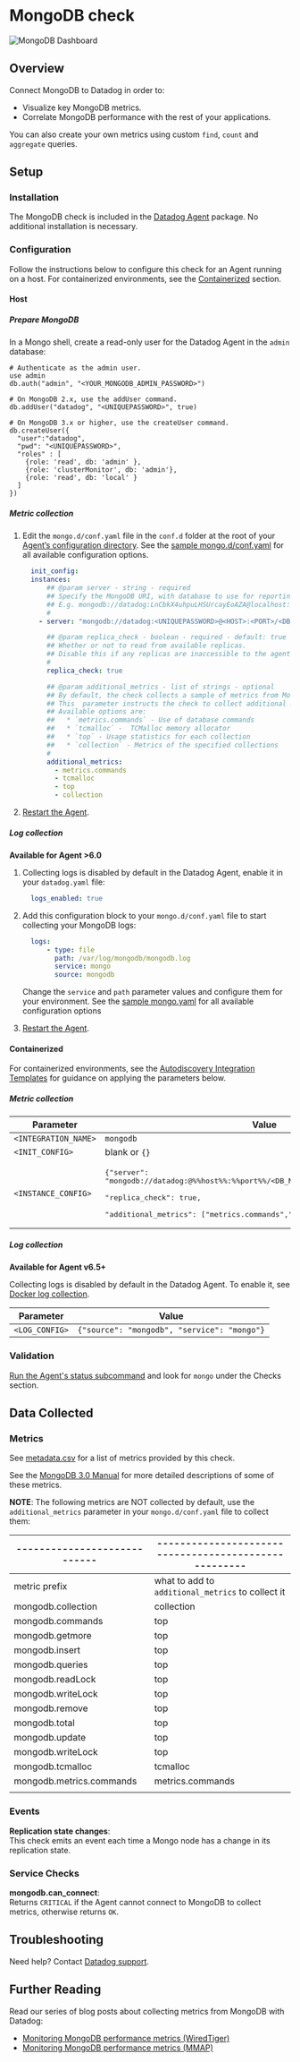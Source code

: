 # MongoDB check

![MongoDB Dashboard][1]

## Overview

Connect MongoDB to Datadog in order to:

* Visualize key MongoDB metrics.
* Correlate MongoDB performance with the rest of your applications.

You can also create your own metrics using custom `find`, `count` and `aggregate` queries.

## Setup
### Installation

The MongoDB check is included in the [Datadog Agent][2] package. No additional installation is necessary.

### Configuration

Follow the instructions below to configure this check for an Agent running on a host. For containerized environments, see the [Containerized](#containerized) section.

#### Host
##### Prepare MongoDB

In a Mongo shell, create a read-only user for the Datadog Agent in the `admin` database:

```shell
# Authenticate as the admin user.
use admin
db.auth("admin", "<YOUR_MONGODB_ADMIN_PASSWORD>")

# On MongoDB 2.x, use the addUser command.
db.addUser("datadog", "<UNIQUEPASSWORD>", true)

# On MongoDB 3.x or higher, use the createUser command.
db.createUser({
  "user":"datadog",
  "pwd": "<UNIQUEPASSWORD>",
  "roles" : [
    {role: 'read', db: 'admin' },
    {role: 'clusterMonitor', db: 'admin'},
    {role: 'read', db: 'local' }
  ]
})
```

##### Metric collection

1. Edit the `mongo.d/conf.yaml` file in the `conf.d` folder at the root of your [Agent’s configuration directory][3]. See the [sample mongo.d/conf.yaml][4] for all available configuration options.

    ```yaml
      init_config:
      instances:
          ## @param server - string - required
          ## Specify the MongoDB URI, with database to use for reporting (defaults to "admin")
          ## E.g. mongodb://datadog:LnCbkX4uhpuLHSUrcayEoAZA@localhost:27016/admin
          #
        - server: "mongodb://datadog:<UNIQUEPASSWORD>@<HOST>:<PORT>/<DB_NAME>"

          ## @param replica_check - boolean - required - default: true
          ## Whether or not to read from available replicas.
          ## Disable this if any replicas are inaccessible to the agent.
          #
          replica_check: true

          ## @param additional_metrics - list of strings - optional
          ## By default, the check collects a sample of metrics from MongoDB.
          ## This  parameter instructs the check to collect additional metrics on specific topics.
          ## Available options are:
          ##   * `metrics.commands` - Use of database commands
          ##   * `tcmalloc` -  TCMalloc memory allocator
          ##   * `top` - Usage statistics for each collection
          ##   * `collection` - Metrics of the specified collections
          #
          additional_metrics:
            - metrics.commands
            - tcmalloc
            - top
            - collection
    ```

2. [Restart the Agent][5].

##### Log collection

**Available for Agent >6.0**

1. Collecting logs is disabled by default in the Datadog Agent, enable it in your `datadog.yaml` file:

    ```yaml
      logs_enabled: true
    ```

2. Add this configuration block to your `mongo.d/conf.yaml` file to start collecting your MongoDB logs:

    ```yaml
      logs:
          - type: file
            path: /var/log/mongodb/mongodb.log
            service: mongo
            source: mongodb
    ```

    Change the `service` and `path` parameter values and configure them for your environment.
    See the [sample mongo.yaml][4] for all available configuration options

3. [Restart the Agent][5].

#### Containerized

For containerized environments, see the [Autodiscovery Integration Templates][6] for guidance on applying the parameters below.

##### Metric collection

| Parameter            | Value                                                                                                                                                                                            |
|----------------------|--------------------------------------------------------------------------------------------------------------------------------------------------------------------------------------------------|
| `<INTEGRATION_NAME>` | `mongodb`                                                                                                                                                                                        |
| `<INIT_CONFIG>`      | blank or `{}`                                                                                                                                                                                    |
| `<INSTANCE_CONFIG>`  | <pre>{"server": "mongodb://datadog:<UNIQUEPASSWORD>@%%host%%:%%port%%/<DB_NAME>", <br>"replica_check": true, <br>"additional_metrics": ["metrics.commands","tcmalloc","top","collection"]}</pre> |

##### Log collection

**Available for Agent v6.5+**

Collecting logs is disabled by default in the Datadog Agent. To enable it, see [Docker log collection][5].

| Parameter      | Value                                       |
|----------------|---------------------------------------------|
| `<LOG_CONFIG>` | `{"source": "mongodb", "service": "mongo"}` |

### Validation

[Run the Agent's status subcommand][7] and look for `mongo` under the Checks section.

## Data Collected
### Metrics

See [metadata.csv][8] for a list of metrics provided by this check.

See the [MongoDB 3.0 Manual][9] for more detailed descriptions of some of these metrics.

**NOTE**: The following metrics are NOT collected by default, use the `additional_metrics` parameter in your `mongo.d/conf.yaml` file to collect them:

|----------------------------|-----------------------------------------------------|
| -------------------------- | --------------------------------------------------- |
| metric prefix              | what to add to `additional_metrics` to collect it   |
| mongodb.collection         | collection                                          |
| mongodb.commands           | top                                                 |
| mongodb.getmore            | top                                                 |
| mongodb.insert             | top                                                 |
| mongodb.queries            | top                                                 |
| mongodb.readLock           | top                                                 |
| mongodb.writeLock          | top                                                 |
| mongodb.remove             | top                                                 |
| mongodb.total              | top                                                 |
| mongodb.update             | top                                                 |
| mongodb.writeLock          | top                                                 |
| mongodb.tcmalloc           | tcmalloc                                            |
| mongodb.metrics.commands   | metrics.commands                                    |
|                            |                                                     ||

### Events

**Replication state changes**:<br>
This check emits an event each time a Mongo node has a change in its replication state.

### Service Checks

**mongodb.can_connect**:<br>
Returns `CRITICAL` if the Agent cannot connect to MongoDB to collect metrics, otherwise returns `OK`.

## Troubleshooting
Need help? Contact [Datadog support][10].

## Further Reading
Read our series of blog posts about collecting metrics from MongoDB with Datadog:

* [Monitoring MongoDB performance metrics (WiredTiger)][11]
* [Monitoring MongoDB performance metrics (MMAP)][12]


[1]: https://raw.githubusercontent.com/DataDog/integrations-core/master/mongo/images/mongo_dashboard.png
[2]: https://app.datadoghq.com/account/settings#agent
[3]: https://docs.datadoghq.com/agent/guide/agent-configuration-files/?tab=agentv6#agent-configuration-directory
[4]: https://github.com/DataDog/integrations-core/blob/master/mongo/datadog_checks/mongo/data/conf.yaml.example
[5]: https://docs.datadoghq.com/agent/guide/agent-commands/?tab=agentv6#start-stop-and-restart-the-agent
[6]: https://docs.datadoghq.com/agent/autodiscovery/integrations
[7]: https://docs.datadoghq.com/agent/guide/agent-commands/?tab=agentv6#agent-status-and-information
[8]: https://github.com/DataDog/integrations-core/blob/master/mongo/metadata.csv
[9]: https://docs.mongodb.org/manual/reference/command/dbStats
[10]: https://docs.datadoghq.com/help
[11]: https://www.datadoghq.com/blog/monitoring-mongodb-performance-metrics-wiredtiger
[12]: https://www.datadoghq.com/blog/monitoring-mongodb-performance-metrics-mmap
